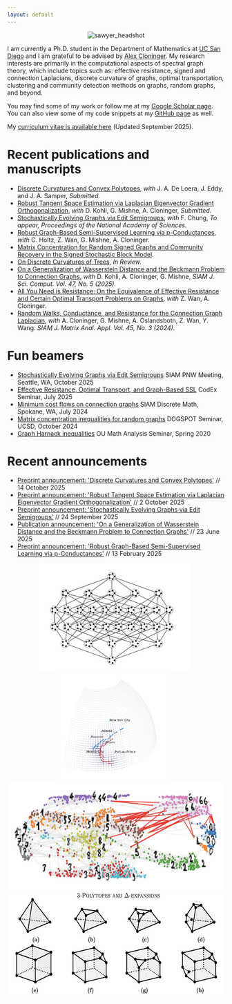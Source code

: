 ```yaml
---
layout: default
---
```


<p align="center">
    <img src="/assets/images/IMG_5945.png" alt="sawyer_headshot" style="width:450px;">
</p>

I am currently a Ph.D. student in the Department of Mathematics at [UC San Diego](https://math.ucsd.edu/) and I am grateful to be advised by [Alex Cloninger](https://sites.google.com/ucsd.edu/alexandercloninger/home). My research interests are primarily in the computational aspects of spectral graph theory, which include topics such as: effective resistance, signed and connection Laplacians, discrete curvature of graphs, optimal transportation, clustering and community detection methods on graphs, random graphs, and beyond.

You may find some of my work or follow me at my [Google Scholar page](https://scholar.google.com/citations?user=lGEr_VoAAAAJ&hl=en). You can also view some of my code snippets at my [GitHub page](https://github.com/sawyer-jack-1) as well.

My [curriculum vitae is available here](/assets/cv/SJR_CV_Sept25-2.pdf) (Updated September 2025).

# Recent publications and manuscripts

* [Discrete Curvatures and Convex Polytopes](https://arxiv.org/abs/2510.11894), _with_ J. A. De Loera, J. Eddy, and J. A. Samper, _Submitted._
* [Robust Tangent Space Estimation via Laplacian Eigenvector Gradient Orthogonalization](https://arxiv.org/abs/2510.02308), _with_ D. Kohli, G. Mishne, A. Cloninger, _Submitted._
* [Stochastically Evolving Graphs via Edit Semigroups](https://arxiv.org/abs/2509.19678), _with_ F. Chung, _To appear, Proceedings of the National Academy of Sciences._
* [Robust Graph-Based Semi-Supervised Learning via p-Conductances](https://arxiv.org/abs/2502.08873), _with_ C. Holtz, Z. Wan, G. Mishne, A. Cloninger.
* [Matrix Concentration for Random Signed Graphs and Community Recovery in the Signed Stochastic Block Model](https://arxiv.org/abs/2412.20620).
* [On Discrete Curvatures of Trees](https://arxiv.org/abs/2412.20661), _In Review._
* [On a Generalization of Wasserstein Distance and the Beckmann Problem to Connection Graphs](https://arxiv.org/abs/2312.10295), _with_ D. Kohli, A. Cloninger, G. Mishne, _SIAM J. Sci. Comput. Vol. 47, No. 5 (2025)._ 
* [All You Need is Resistance: On the Equivalence of Effective Resistance and Certain Optimal Transport Problems on Graphs](https://arxiv.org/abs/2404.15261), _with_ Z. Wan, A. Cloninger.
* [Random Walks, Conductance, and Resistance for the Connection Graph Laplacian](https://arxiv.org/abs/2308.09690), _with_ A. Cloninger, G. Mishne, A. Oslandsbotn, Z. Wan, Y. Wang. _SIAM J. Matrix Anal. Appl. Vol. 45, No. 3 (2024)._

# Fun beamers

* [Stochastically Evolving Graphs via Edit Semigroups](/assets/beamers/edit_semigroups.pdf) SIAM PNW Meeting, Seattle, WA, October 2025
* [Effective Resistance, Optimal Transport, and Graph-Based SSL](/assets/beamers/slides_resistance_transport.pdf) CodEx Seminar, July 2025
* [Minimum cost flows on connection graphs](/assets/beamers/slides_w1_connection_graphs.pdf) SIAM Discrete Math, Spokane, WA, July 2024
* [Matrix concentration inequalities for random graphs](/assets/beamers/slides_matrix_concentration_2-1.pdf) DOGSPOT Seminar, UCSD, October 2024
* [Graph Harnack inequalities](/assets/beamers/harnack_inequality_beamer.pdf) OU Math Analysis Seminar, Spring 2020

# Recent announcements

* [Preprint announcement: 'Discrete Curvatures and Convex Polytopes'](/blog_posts/blog_08.md) // 14 October 2025
* [Preprint announcement: 'Robust Tangent Space Estimation via Laplacian Eigenvector Gradient Orthogonalization'](/blog_posts/blog_007.md) // 2 October 2025
* [Preprint announcement: 'Stochastically Evolving Graphs via Edit Semigroups'](/blog_posts/blog_06.md) // 24 September 2025
* [Publication announcement: 'On a Generalization of Wasserstein Distance and the Beckmann Problem to Connection Graphs'](/blog_posts/blog_05.md) // 23 June 2025
* [Preprint announcement: 'Robust Graph-Based Semi-Supervised Learning via p-Conductances'](/blog_posts/blog_04.md) // 13 February 2025

<p align="center">
    <img src="/assets/images/stategraph.png" alt="state" style="height:250px;">&nbsp;&nbsp;&nbsp;
    <img src="/assets/images/globe.png" alt="globe" style="height:250px;">&nbsp;&nbsp;&nbsp;
    <img src="/assets/images/digits.png" alt="digits" style="height:250px;">
    <img src="/assets/images/polytope_03.png" alt="digits" style="height:250px;">
</p>
